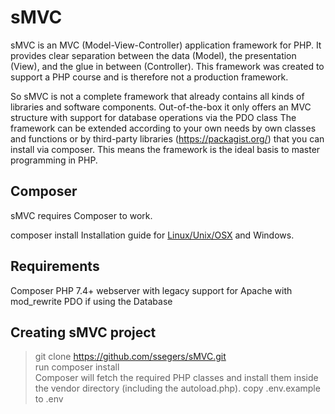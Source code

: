 # sMVC
sMVC is an MVC (Model-View-Controller) application framework for PHP. 
It provides clear separation between the data (Model), the presentation (View), and the glue in between (Controller).
This framework was created to support a PHP course and is therefore not a production framework.<br>

So sMVC is not a complete framework that already contains all kinds of libraries and software components. 
Out-of-the-box it only offers an MVC structure with support for database operations via the PDO class 
The framework can be extended according to your own needs by own classes and functions or by third-party libraries (https://packagist.org/) that you can install via composer. 
This means the framework is the ideal basis to master programming in PHP.

## Composer

sMVC requires Composer to work. 

composer install
Installation guide for [Linux/Unix/OSX](https://getcomposer.org/doc/00-intro.md#installation-linux-unix-macos) and Windows.

## Requirements
Composer
PHP 7.4+
webserver with legacy support for Apache with mod_rewrite
PDO if using the Database

## Creating sMVC project
> git clone https://github.com/ssegers/sMVC.git<br>
> run composer install<br>
  Composer will fetch the required PHP classes and install them inside the vendor directory (including the autoload.php).
> copy .env.example to .env
